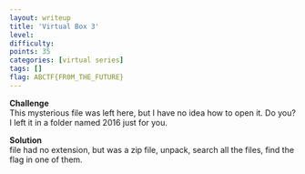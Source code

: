 ```yaml
---
layout: writeup
title: 'Virtual Box 3'
level:
difficulty:
points: 35
categories: [virtual series]
tags: []
flag: ABCTF{FR0M_THE_FUTURE}
---
```

**Challenge**   
This mysterious file was left here, but I have no idea how to open it.
Do you? I left it in a folder named 2016 just for you.

**Solution**   
file had no extension, but was a zip file, unpack, search all the files,
find the flag in one of them.
